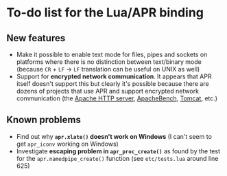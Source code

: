 # To-do list for the Lua/APR binding

## New features

 * Make it possible to enable text mode for files, pipes and sockets on platforms where there is no distinction between text/binary mode (because `CR` + `LF` → `LF` translation can be useful on UNIX as well)
 * Support for **encrypted network communication**. It appears that APR itself doesn't support this but clearly it's possible because there are dozens of projects that use APR and support encrypted network communication (the [Apache HTTP server](http://en.wikipedia.org/wiki/Apache_HTTP_Server), [ApacheBench](http://en.wikipedia.org/wiki/ApacheBench), [Tomcat](http://en.wikipedia.org/wiki/Apache_Tomcat), etc.)

## Known problems

 * Find out why **`apr.xlate()` doesn't work on Windows** (I can't seem to get `apr_iconv` working on Windows)
 * Investigate **escaping problem in `apr_proc_create()`** as found by the test for the `apr.namedpipe_create()` function (see `etc/tests.lua` around line 625)
